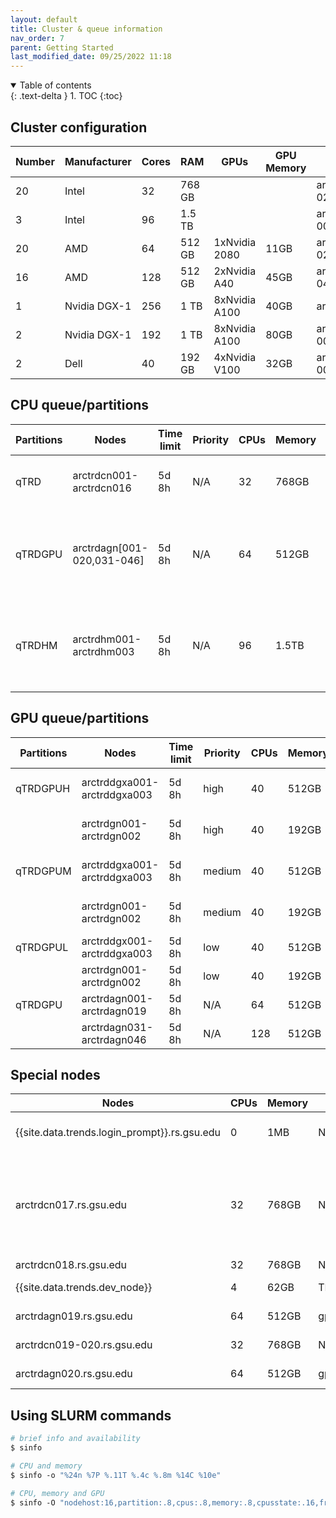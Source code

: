 ```yaml
---
layout: default
title: Cluster & queue information
nav_order: 7
parent: Getting Started
last_modified_date: 09/25/2022 11:18
---
```

<details open markdown="block">
  <summary>
    Table of contents
  </summary>
  {: .text-delta }
1. TOC
{:toc}
</details>

## Cluster configuration

| Number | Manufacturer | Cores | RAM    | GPUs          | GPU Memory | Name                |
| ------ | ------------ | ----- | ------ | ------------- | ---------- | ------------------- |
| 20     | Intel        | 32    | 768 GB |               |            | arctrdcn{001-020}   |
| 3      | Intel        | 96    | 1.5 TB |               |            | arctrdhm{001-003}   |
| 20     | AMD          | 64    | 512 GB | 1xNvidia 2080 | 11GB       | arctrdagn{001-020}  |
| 16     | AMD          | 128   | 512 GB | 2xNvidia A40  | 45GB       | arctrdagn{031-046}  |
| 1      | Nvidia DGX-1 | 256   | 1 TB   | 8xNvidia A100 | 40GB       | arctrddgxa001       |
| 2      | Nvidia DGX-1 | 192   | 1 TB   | 8xNvidia A100 | 80GB       | arctrddgxa{002-003} |
| 2      | Dell         | 40    | 192 GB | 4xNvidia V100 | 32GB       | arctrdgn{001-002}   |

## CPU queue/partitions

| Partitions | Nodes                      | Time limit | Priority | CPUs | Memory | GPUs    | Limitations | Preemption | Purpose                                                          |
| ---------- | -------------------------- | ---------- | -------- | ---- | ------ | ------- | ----------- | ---------- | ---------------------------------------------------------------- |
| qTRD       | arctrdcn001-arctrdcn016    | 5d 8h      | N/A      | 32   | 768GB  | N/A     | N/A         | N/A        | General purpose (production) computing                           |
| qTRDGPU    | arctrdagn[001-020,031-046] | 5d 8h      | N/A      | 64   | 512GB  | gpu:RTX | N/A         | N/A        | General purpose (production) computing, occasional GPU computing |
| qTRDHM     | arctrdhm001-arctrdhm003    | 5d 8h      | N/A      | 96   | 1.5TB  | N/A     | N/A         | N/A        | For job steps requiring in excess of 32 CPUs or 768GB memory     |

## GPU queue/partitions

| Partitions | Nodes                       | Time limit | Priority | CPUs | Memory | GPUs       | Limitations          | Preemption |
| ---------- | --------------------------- | ---------- | -------- | ---- | ------ | ---------- | -------------------- | ---------- |
| qTRDGPUH   | arctrddgxa001-arctrddgxa003 | 5d 8h      | high     | 40   | 512GB  | gpu:V100:8 | Max 8 GPUs per user  | N/A        |
|            | arctrdgn001-arctrdgn002     | 5d 8h      | high     | 40   | 192GB  | gpu:V100:4 | Max 8 GPUs per user  | N/A        |
| qTRDGPUM   | arctrddgxa001-arctrddgxa003 | 5d 8h      | medium   | 40   | 512GB  | gpu:V100:8 | Max 16 GPUs per user | suspend    |
|            | arctrdgn001-arctrdgn002     | 5d 8h      | medium   | 40   | 192GB  | gpu:V100:4 | Max 16 GPUs per user | suspend    |
| qTRDGPUL   | arctrddgx001-arctrddgxa003  | 5d 8h      | low      | 40   | 512GB  | gpu:V100:8 | N/A                  | suspend    |
|            | arctrdgn001-arctrdgn002     | 5d 8h      | low      | 40   | 192GB  | gpu:V100:4 | N/A                  | suspend    |
| qTRDGPU    | arctrdagn001-arctrdagn019   | 5d 8h      | N/A      | 64   | 512GB  | gpu:RTX:1  | N/A                  | N/A        |
|            | arctrdagn031-arctrdagn046   | 5d 8h      | N/A      | 128  | 512GB  | gpu:RTX:2  | N/A                  | N/A        |

## Special nodes

| Nodes                                        | CPUs | Memory | GPUs      | Purpose                                                                                                                                |
| -------------------------------------------- | ---- | ------ | --------- | -------------------------------------------------------------------------------------------------------------------------------------- |
| {{site.data.trends.login_prompt}}.rs.gsu.edu | 0    | 1MB    | N/A       | Head node for submitting jobs on the cluster                                                                                           |
| arctrdcn017.rs.gsu.edu                       | 32   | 768GB  | N/A       | Tasks that support research, such as docker and other services/daemons, VS Code remote development, scheduled task, data transfer etc. |
| arctrdcn018.rs.gsu.edu                       | 32   | 768GB  | N/A       | Database server                                                                                                                        |
| {{site.data.trends.dev_node}}                | 4    | 62GB   | TITAN X:2 | GPU development & testing                                                                                                              |
| arctrdagn019.rs.gsu.edu                      | 64   | 512GB  | gpu:RTX:1 | GPU development & testing                                                                                                              |
| arctrdcn019-020.rs.gsu.edu                   | 32   | 768GB  | N/A       | BrainForge CPU Queue                                                                                                                   |
| arctrdagn020.rs.gsu.edu                      | 64   | 512GB  | gpu:RTX:1 | BrainForge GPU Queue                                                                                                                   |

## Using SLURM commands

```bash
# brief info and availability 
$ sinfo

# CPU and memory
$ sinfo -o "%24n %7P %.11T %.4c %.8m %14C %10e"

# CPU, memory and GPU
$ sinfo -O "nodehost:16,partition:.8,cpus:.8,memory:.8,cpusstate:.16,freemem:.8,gres:.16,gresused:.16,statelong:.8,time:.16"
```
